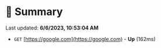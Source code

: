 # 📖 Summary
Last updated: **6/6/2023, 10:53:04 AM**

- `GET` [https://google.com](https://google.com) - **Up** (162ms)
